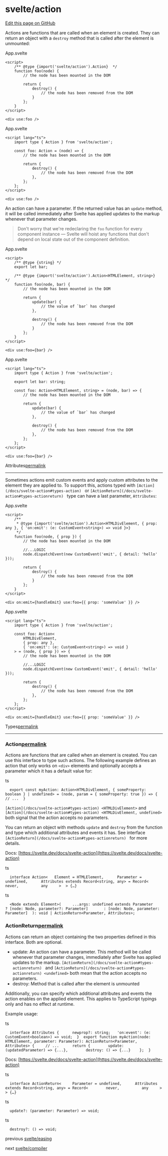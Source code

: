 svelte/action
=============

[Edit this page on GitHub](https://github.com/sveltejs/svelte/edit/svelte-4/documentation/docs/03-runtime/07-svelte-action.md)

Actions are functions that are called when an element is created. They can return an object with a `destroy` method that is called after the element is unmounted:

App.svelte

    <script>
    	/** @type {import('svelte/action').Action}  */
    	function foo(node) {
    		// the node has been mounted in the DOM
    
    		return {
    			destroy() {
    				// the node has been removed from the DOM
    			}
    		};
    	}
    </script>
    
    <div use:foo />

App.svelte

    <script lang="ts">
    	import type { Action } from 'svelte/action';
    	
    	const foo: Action = (node) => {
    		// the node has been mounted in the DOM
    	
    		return {
    			destroy() {
    				// the node has been removed from the DOM
    			},
    		};
    	};
    </script>
    
    <div use:foo />

An action can have a parameter. If the returned value has an `update` method, it will be called immediately after Svelte has applied updates to the markup whenever that parameter changes.

> Don't worry that we're redeclaring the `foo` function for every component instance — Svelte will hoist any functions that don't depend on local state out of the component definition.

App.svelte

    <script>
    	/** @type {string} */
    	export let bar;
    
    	/** @type {import('svelte/action').Action<HTMLElement, string>}  */
    	function foo(node, bar) {
    		// the node has been mounted in the DOM
    
    		return {
    			update(bar) {
    				// the value of `bar` has changed
    			},
    
    			destroy() {
    				// the node has been removed from the DOM
    			}
    		};
    	}
    </script>
    
    <div use:foo={bar} />

App.svelte

    <script lang="ts">
    	import type { Action } from 'svelte/action';
    	
    	export let bar: string;
    	
    	const foo: Action<HTMLElement, string> = (node, bar) => {
    		// the node has been mounted in the DOM
    	
    		return {
    			update(bar) {
    				// the value of `bar` has changed
    			},
    	
    			destroy() {
    				// the node has been removed from the DOM
    			},
    		};
    	};
    </script>
    
    <div use:foo={bar} />

Attributes[permalink](#attributes)

-----------------------------------

Sometimes actions emit custom events and apply custom attributes to the element they are applied to. To support this, actions typed with `[Action](/docs/svelte-action#types-action) ` or `[ActionReturn](/docs/svelte-action#types-actionreturn) ` type can have a last parameter, `Attributes`:

App.svelte

    <script>
    	/**
    	 * @type {import('svelte/action').Action<HTMLDivElement, { prop: any }, { 'on:emit': (e: CustomEvent<string>) => void }>}
    	 */
    	function foo(node, { prop }) {
    		// the node has been mounted in the DOM
    
    		//...LOGIC
    		node.dispatchEvent(new CustomEvent('emit', { detail: 'hello' }));
    
    		return {
    			destroy() {
    				// the node has been removed from the DOM
    			}
    		};
    	}
    </script>
    
    <div on:emit={handleEmit} use:foo={{ prop: 'someValue' }} />

App.svelte

    <script lang="ts">
    	import type { Action } from 'svelte/action';
    	
    	const foo: Action<
    		HTMLDivElement,
    		{ prop: any },
    		{ 'on:emit': (e: CustomEvent<string>) => void }
    	> = (node, { prop }) => {
    		// the node has been mounted in the DOM
    	
    		//...LOGIC
    		node.dispatchEvent(new CustomEvent('emit', { detail: 'hello' }));
    	
    		return {
    			destroy() {
    				// the node has been removed from the DOM
    			},
    		};
    	};
    </script>
    
    <div on:emit={handleEmit} use:foo={{ prop: 'someValue' }} />

Types[permalink](#types)

-------------------------

### Action[permalink](#types-action)

Actions are functions that are called when an element is created. You can use this interface to type such actions. The following example defines an action that only works on `<div>` elements and optionally accepts a parameter which it has a default value for:

ts

`   export const myAction: Action<HTMLDivElement, { someProperty: boolean } | undefined> = (node, param = { someProperty: true }) => {    // ...  }   `

`[Action](/docs/svelte-action#types-action) <HTMLDivElement>` and `[Action](/docs/svelte-action#types-action) <HTMLDivElement, undefined>` both signal that the action accepts no parameters.

You can return an object with methods `update` and `destroy` from the function and type which additional attributes and events it has. See interface `[ActionReturn](/docs/svelte-action#types-actionreturn) ` for more details.

Docs: [https://svelte.dev/docs/svelte-action](https://svelte.dev/docs/svelte-action)

ts

`   interface Action<  	Element = HTMLElement,  	Parameter = undefined,  	Attributes extends Record<string, any> = Record<  		never,  		any  	>  > {…}   `

ts

`   <Node extends Element>(  	...args: undefined extends Parameter  		? [node: Node, parameter?: Parameter]  		: [node: Node, parameter: Parameter]  ): void | ActionReturn<Parameter, Attributes>;   `

### ActionReturn[permalink](#types-actionreturn)

Actions can return an object containing the two properties defined in this interface. Both are optional.

*   update: An action can have a parameter. This method will be called whenever that parameter changes, immediately after Svelte has applied updates to the markup. `[ActionReturn](/docs/svelte-action#types-actionreturn) ` and `[ActionReturn](/docs/svelte-action#types-actionreturn) <undefined>` both mean that the action accepts no parameters.
*   destroy: Method that is called after the element is unmounted

Additionally, you can specify which additional attributes and events the action enables on the applied element. This applies to TypeScript typings only and has no effect at runtime.

Example usage:

ts

`   interface Attributes {  	newprop?: string;  	'on:event': (e: CustomEvent<boolean>) => void;  }  export function myAction(node: HTMLElement, parameter: Parameter): ActionReturn<Parameter, Attributes> {  	// ...  	return {  		update: (updatedParameter) => {...},  		destroy: () => {...}  	};  }   `

Docs: [https://svelte.dev/docs/svelte-action](https://svelte.dev/docs/svelte-action)

ts

`   interface ActionReturn<  	Parameter = undefined,  	Attributes extends Record<string, any> = Record<  		never,  		any  	>  > {…}   `

ts

`   update?: (parameter: Parameter) => void;   `

ts

`   destroy?: () => void;   `

previous [svelte/easing](/docs/svelte-easing)

next [svelte/compiler](/docs/svelte-compiler)